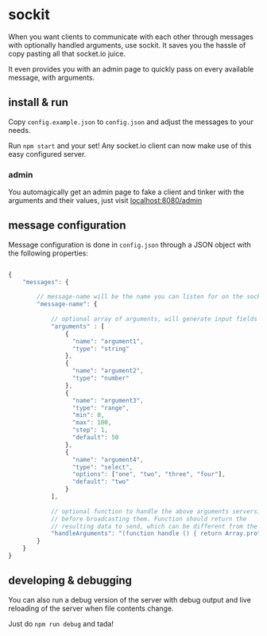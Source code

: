 # sockit
When you want clients to communicate with each other through messages
with optionally handled arguments, use sockit. It saves you the hassle of
copy pasting all that socket.io juice.

It even provides you with an admin page to quickly pass on every 
available message, with arguments.

## install & run
Copy `config.example.json` to `config.json` and adjust the messages
to your needs.

Run `npm start` and your set! Any socket.io client can now make
use of this easy configured server.

### admin
You automagically get an admin page to fake a client and tinker with
the arguments and their values, just visit [localhost:8080/admin](http://localhost:8080/admin)

## message configuration
Message configuration is done in `config.json` through a JSON object with the following
properties:

```javascript

{
    "messages": {
        
        // message-name will be the name you can listen for on the socket
        "message-name": {
            
            // optional array of arguments, will generate input fields on the admin page:
            "arguments" : [                
                {
                  "name": "argument1",
                  "type": "string"
                },
                {
                  "name": "argument2",
                  "type": "number"
                },
                {
                  "name": "argument3",
                  "type": "range",
                  "min": 0,
                  "max": 100,
                  "step": 1,
                  "default": 50
                },
                {
                  "name": "argument4",
                  "type": "select",
                  "options": ["one", "two", "three", "four"],
                  "default": "two"
                }
            ],
            
            // optional function to handle the above arguments serverside 
            // before broadcasting them. Function should return the
            // resulting data to send, which can be different from the input
            "handleArguments": "(function handle () { return Array.prototype.join.apply( arguments || [], [':'] ); })"            
        }
    }
}

```


## developing & debugging
You can also run a debug version of the server with debug output and
live reloading of the server when file contents change.

Just do `npm run debug` and tada!